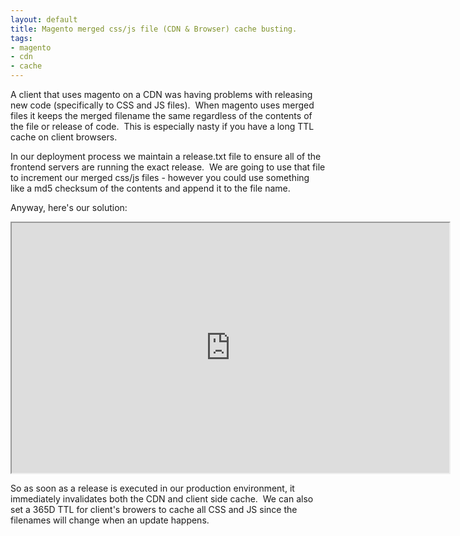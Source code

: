 ```yaml
---
layout: default
title: Magento merged css/js file (CDN & Browser) cache busting.
tags: 
- magento
- cdn
- cache
---
```

<p>A client that uses magento on a CDN was having problems with releasing new code (specifically to CSS and JS files). &nbsp;When magento uses merged files it keeps the merged filename the same regardless of the contents of the file or release of code. &nbsp;This is especially nasty if you have a long TTL cache on client browsers. &nbsp;</p>
<p>In our deployment process we maintain a release.txt file to ensure all of the frontend servers are running the exact release. &nbsp;We are going to use that file to increment our merged css/js files - however you could use something like a md5 checksum of the contents and append it to the file name. &nbsp;</p>
<p>Anyway, here's our solution:</p>
<p><iframe width="700" height="400" src="http://pastebin.com/embed_iframe.php?i=L7snsHLd"></iframe></p>
<p>So as soon as a release is executed in our production environment, it immediately invalidates both the CDN and client side cache. &nbsp;We can also set a 365D TTL for client's browers to cache all CSS and JS since the filenames will change when an update happens. &nbsp;</p>
